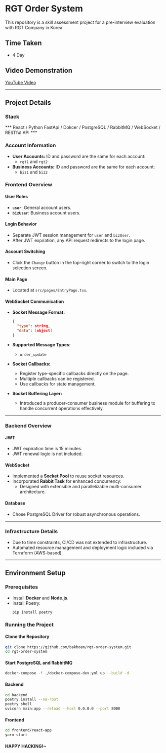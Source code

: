 # RGT Order System

This repository is a skill assessment project for a pre-interview evaluation with RGT Company in Korea.

## Time Taken
- 4 Day
## Video Demonstration
[YouTube Video](https://youtu.be/tzzhALrxtS4)

---

## Project Details

### Stack
*** React / Python FastApi / Dokcer / PostgreSQL / RabbitMQ / WebSocket / RESTful API ***

### Account Information
- **User Accounts:** ID and password are the same for each account:
  - `rgt1` and `rgt2`
- **Business Accounts:** ID and password are the same for each account:
  - `biz1` and `biz2`

### Frontend Overview

#### User Roles
- **`user`**: General account users.
- **`bizUser`**: Business account users.

#### Login Behavior
- Separate JWT session management for `user` and `bizUser`.
- After JWT expiration, any API request redirects to the login page.

#### Account Switching
- Click the `Change` button in the top-right corner to switch to the login selection screen.

#### Main Page
- Located at `src/pages/EntryPage.tsx`.

#### WebSocket Communication
- **Socket Message Format:**
  ```json
  {
    "type": string,
    "data": [object]
  }
  ```
- **Supported Message Types:**
  - `order_update`


- **Socket Callbacks:**
  - Register type-specific callbacks directly on the page.
  - Multiple callbacks can be registered.
  - Use callbacks for state management.

- **Socket Buffering Layer:**
  - Introduced a producer-consumer business module for buffering to handle concurrent operations effectively.

---

### Backend Overview

#### JWT
- JWT expiration time is 15 minutes.
- JWT renewal logic is not included.

#### WebSocket
- Implemented a **Socket Pool** to reuse socket resources.
- Incorporated **Rabbit Task** for enhanced concurrency:
  - Designed with extensible and parallelizable multi-consumer architecture.

#### Database
- Chose PostgreSQL Driver for robust asynchronous operations.

---

### Infrastructure Details
- Due to time constraints, CI/CD was not extended to infrastructure.
- Automated resource management and deployment logic included via Terraform (AWS-based).

---

## Environment Setup

### Prerequisites
- Install **Docker** and **Node.js**.
- Install Poetry:
  ```bash
  pip install poetry
  ```

### Running the Project

#### Clone the Repository
```bash
git clone https://github.com/bakboem/rgt-order-system.git
cd rgt-order-system
```

#### Start PostgreSQL and RabbitMQ
```bash
docker-compose -f ./docker-compose-dev.yml up --build -d
```

#### Backend
```bash
cd backend
poetry install --no-root
poetry shell
uvicorn main:app --reload --host 0.0.0.0 --port 8000
```

#### Frontend
```bash
cd frontend/react-app
yarn start
```

#### HAPPY HACKING!~